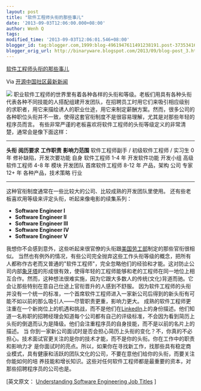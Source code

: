 ```yaml
---
layout: post
title: "软件工程师头衔的那些事儿"
date: '2013-09-03T12:06:00.000+08:00'
author: Wenh Q
tags:
modified_time: '2013-09-03T12:06:01.546+08:00'
blogger_id: tag:blogger.com,1999:blog-4961947611491238191.post-3735341622520078908
blogger_orig_url: http://binaryware.blogspot.com/2013/09/blog-post_3.html
---
```


[软件工程师头衔的那些事儿](http://www.oschina.net/news/43836/understanding-software-engineering-job-titles)

Via [开源中国社区最新新闻](http://www.oschina.net/?from=rss)

![](http://static.oschina.net/uploads/img/201309/03072214_z3Mt.jpg)
职业软件工程师的世界里有着各种各样的头衔和等级。老板们用具有各种头衔代表各种不同技能的人搭配组建开发团队，在招聘员工时用它们来吸引相应级别
的求职者，用它来描绘诱人的职业仕途，用它来制定薪酬方案。然而，很多公司的各种职位头衔并不一致，使得这套官衔制度不是很容易理解，尤其是对那些年轻的
程序员而言。
有些非常严谨的老板喜欢将软件工程师的头衔等级定义的非常清楚，通常会是像下面这样：

  ------------------------------------------ -------------- ------------------------ ----------------
  **头衔**                                   **阅历要求**   **工作职责**             **影响力范围**
  软件工程师副手 / 初级软件工程师 / 实习生   0 年           修补缺陷，开发次要功能   自身
  软件工程师                                 1-4 年         开发软件功能             开发小组
  高级软件工程师                             4-8 年         模块                     开发团队
  首席软件工程师                             8-12 年        产品，架构               公司
  专家                                       12+ 年         各种产品，技术策略       行业
  ------------------------------------------ -------------- ------------------------ ----------------

这种官衔制度通常在一些比较大的公司、比较成熟的开发团队里使用。
还有些老板喜欢用等级来评定头衔，听起来像电影的续集系列：

-   ****Software Engineer I****
-   **Software Engineer II**
-   **Software Engineer III**
-   **Software Engineer IV**
-   **Software Engineer V**

我想你不会感到意外，这些听起来很官僚的头衔跟[美国劳工部](http://www.bls.gov/ncs/ocs/ocs95apb.htm#programmer)制定的那些官衔很相似。
当然也有例外的情况，有些公司完全抛弃这些工作头衔等级的概念，把所有人都称作古老而又普通的"软件工程师"，完全忽略他们的经验和才能。这对防止公司内部[象牙塔](http://en.wikipedia.org/wiki/Ivory_Tower)的形成很有效，使得年轻的工程师能够和老的工程师在同一地位上相互合作。然而，这种想法很难实施，因为它跟大多数人的传统(文化)背道而驰。它会让那些特别在意自己仕途上官衔晋升的人感到不舒服。
因为软件工程师的头衔并没有一个统一的标准，一个首席软件工程师进入一家新公司后得到的新头衔有可能不如以前的那么吸引人——尽管职责更重，影响力更大。
成熟的软件工程师更注重在一个新岗位上的机遇和挑战，而不是他们在[LinkedIn](https://www.linkedin.com/)上的身份描述。他们知道一名称职的招聘经理会知道每个公司都有自己的评级标准，不会因为看到简历上头衔的倒退而认为是降级。他们会注重程序员的自身技能，而不是以前的名片上的描述。
当
你到一家新公司面试时是否会担心简历上头衔的变化？不，你真的不必担心。技术面试官更关注的是你的技术才能，而不是你的头衔。你在工作中的职责和影响力才
是你面试时的亮点。所以，如果你在寻找新工作，找那些具有稳定商业模式，具有健康和活跃的团队文化的公司，不要在意他们给你的头衔，而要关注你能如何的培
养技能和增长知识。这些对任何软件工程师都是最重要的资本，对那些招聘程序员的公司也是。

[英文原文： [Understanding Software Engineering Job
Titles](http://morethancoding.com/2013/08/20/understanding-software-engineering-job-titles/)
]
